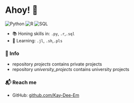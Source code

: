 
# Ahoy! 👋


![Python](https://img.shields.io/badge/Python-Intermediate-yellow)
![R](https://img.shields.io/badge/R-Intermediate-yellow)
![SQL](https://img.shields.io/badge/SQL-Advanced-success)

- 📚 Honing skills in: `.py`, `.r`,`.sql`
- 🌱 Learning: `.jl`, `.sh`,`.pls`


### 💬  Info

- repository *projects* contains private projects 
- repository *university_projects* contains university projects 


### 📬  Reach me

- GitHub: [github.com/Kay-Dee-Em][github]

<!--  - E-mail: klaudia.maruszak@gmail.com 

![Klaudia Maruszak's GitHub stats](https://github-readme-stats.vercel.app/api?username=Kay-Dee-Em&show_icons=true&hide_border=true)

 -->
 
[github]: https://github.com/Kay-Dee-Em





